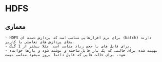 # HDFS
## معماری
	- HDFS برای نرم افزارهایی مناسب است که پردازش دسته ای (batch) دارند بجای پردازش های تعاملی با کاربر.
	- برای فایل های با حجم زیاد مناسب است. مثلا بیشتر از 1 گیگ.
	- بهینه شده برای حالتی که یک بار فایل ساخته و نوشته شود و بارها خوانده شود. برای حالت هایی که فایل دائما بروز میشود مناسب نیست
